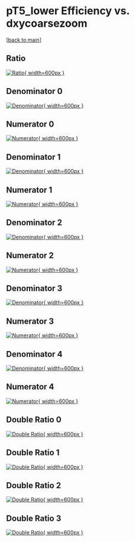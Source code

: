 # pT5_lower Efficiency vs. dxycoarsezoom

[[back to main](./)]



## Ratio

[![Ratio](../mtv/var/pT5_lower_vtr_13_0_eff_dxycoarsezoom.png){ width=600px }](../mtv/var/pT5_lower_vtr_13_0_eff_dxycoarsezoom.pdf)

## Denominator 0

[![Denominator](../mtv/den/pT5_lower_vtr_13_0_eff_dxycoarsezoom_den0.png){ width=600px }](../mtv/den/pT5_lower_vtr_13_0_eff_dxycoarsezoom_den0.pdf)

## Numerator 0

[![Numerator](../mtv/num/pT5_lower_vtr_13_0_eff_dxycoarsezoom_num0.png){ width=600px }](../mtv/num/pT5_lower_vtr_13_0_eff_dxycoarsezoom_num0.pdf)

## Denominator 1

[![Denominator](../mtv/den/pT5_lower_vtr_13_0_eff_dxycoarsezoom_den1.png){ width=600px }](../mtv/den/pT5_lower_vtr_13_0_eff_dxycoarsezoom_den1.pdf)

## Numerator 1

[![Numerator](../mtv/num/pT5_lower_vtr_13_0_eff_dxycoarsezoom_num1.png){ width=600px }](../mtv/num/pT5_lower_vtr_13_0_eff_dxycoarsezoom_num1.pdf)

## Denominator 2

[![Denominator](../mtv/den/pT5_lower_vtr_13_0_eff_dxycoarsezoom_den2.png){ width=600px }](../mtv/den/pT5_lower_vtr_13_0_eff_dxycoarsezoom_den2.pdf)

## Numerator 2

[![Numerator](../mtv/num/pT5_lower_vtr_13_0_eff_dxycoarsezoom_num2.png){ width=600px }](../mtv/num/pT5_lower_vtr_13_0_eff_dxycoarsezoom_num2.pdf)

## Denominator 3

[![Denominator](../mtv/den/pT5_lower_vtr_13_0_eff_dxycoarsezoom_den3.png){ width=600px }](../mtv/den/pT5_lower_vtr_13_0_eff_dxycoarsezoom_den3.pdf)

## Numerator 3

[![Numerator](../mtv/num/pT5_lower_vtr_13_0_eff_dxycoarsezoom_num3.png){ width=600px }](../mtv/num/pT5_lower_vtr_13_0_eff_dxycoarsezoom_num3.pdf)

## Denominator 4

[![Denominator](../mtv/den/pT5_lower_vtr_13_0_eff_dxycoarsezoom_den4.png){ width=600px }](../mtv/den/pT5_lower_vtr_13_0_eff_dxycoarsezoom_den4.pdf)

## Numerator 4

[![Numerator](../mtv/num/pT5_lower_vtr_13_0_eff_dxycoarsezoom_num4.png){ width=600px }](../mtv/num/pT5_lower_vtr_13_0_eff_dxycoarsezoom_num4.pdf)

## Double Ratio 0

[![Double Ratio](../mtv/ratio/pT5_lower_vtr_13_0_eff_dxycoarsezoom_ratio0.png){ width=600px }](../mtv/ratio/pT5_lower_vtr_13_0_eff_dxycoarsezoom_ratio0.pdf)

## Double Ratio 1

[![Double Ratio](../mtv/ratio/pT5_lower_vtr_13_0_eff_dxycoarsezoom_ratio1.png){ width=600px }](../mtv/ratio/pT5_lower_vtr_13_0_eff_dxycoarsezoom_ratio1.pdf)

## Double Ratio 2

[![Double Ratio](../mtv/ratio/pT5_lower_vtr_13_0_eff_dxycoarsezoom_ratio2.png){ width=600px }](../mtv/ratio/pT5_lower_vtr_13_0_eff_dxycoarsezoom_ratio2.pdf)

## Double Ratio 3

[![Double Ratio](../mtv/ratio/pT5_lower_vtr_13_0_eff_dxycoarsezoom_ratio3.png){ width=600px }](../mtv/ratio/pT5_lower_vtr_13_0_eff_dxycoarsezoom_ratio3.pdf)

